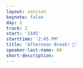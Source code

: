 ```yaml
---
layout: session
keynote: false
day: 2
track: 2
start: '1445'
starttime: '2:45 PM'
title: 'Afternoon Break! 🥤'
speaker-last-name: NA
short-description:
---
```

